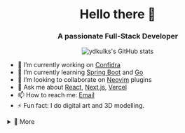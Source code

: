 <h1 align="center"> Hello there 👋 </h1>

<!-- ![counter](https://enn1pyav5hvt0a.m.pipedream.net) -->

<!-- ![profile views](https://komarev.com/ghpvc/?username=ydkulks) -->

<h3 align="center">A passionate Full-Stack Developer</h3>

<div align="center">

![ydkulks's GitHub stats](https://github-readme-stats.vercel.app/api?username=ydkulks&show_icons=true&theme=dark)

</div>

- 🔭 I’m currently working on [Confidra](https://github.com/ydkulks/TheDrip)
- 🌱 I’m currently learning [Spring Boot](https://spring.io/projects/spring-boot) and [Go](https://go.dev/)
- 👯 I’m looking to collaborate on [Neovim](https://neovim.io/) plugins
- 💬 Ask me about [React](https://react.dev), [Next.js](https://next.org), [Vercel](https://vercel.com)
- 📫 How to reach me: [Email](mailto:ydkulks2@gmail.com)
- ⚡ Fun fact: I do digital art and 3D modelling.

<!-- ## Languages and Tools -->

<!-- <div align="center">

![Top Langs](https://github-readme-stats.vercel.app/api/top-langs/?username=ydkulks&layout=compact&theme=dark)

</div> -->

<details>
<summary>
📄 More
</summary>

### Hacktoberfest Badge

[![An image of @ydkulks's Holopin badges, which is a link to view their full Holopin profile](https://holopin.me/ydkulks)](https://holopin.io/@ydkulks)

### 1. Languages

<div align="center">

![](https://img.shields.io/badge/Go-00ADD8?style=for-the-badge&logo=go&logoColor=white)
![](https://img.shields.io/badge/JavaScript-323330?style=for-the-badge&logo=javascript&logoColor=F7DF1E)
![](https://img.shields.io/badge/Lua-2C2D72?style=for-the-badge&logo=lua&logoColor=white)
![](https://img.shields.io/badge/PHP-777BB4?style=for-the-badge&logo=php&logoColor=white)
![](https://img.shields.io/badge/Python-FFD43B?style=for-the-badge&logo=python&logoColor=blue)
![](https://img.shields.io/badge/TypeScript-007ACC?style=for-the-badge&logo=typescript&logoColor=white)

</div>

### 2. Editors

<div align="center">

![](https://img.shields.io/badge/NeoVim-%2357A143.svg?&style=for-the-badge&logo=neovim&logoColor=white)
![](https://img.shields.io/badge/VIM-%2311AB00.svg?&style=for-the-badge&logo=vim&logoColor=white)
![](https://img.shields.io/badge/VSCode-0078D4?style=for-the-badge&logo=visual%20studio%20code&logoColor=white)

</div>

### 3. Tools

<div align="center">

![](https://img.shields.io/badge/MongoDB-4EA94B?style=for-the-badge&logo=mongodb&logoColor=white)
![](https://img.shields.io/badge/Express%20js-000000?style=for-the-badge&logo=express&logoColor=white)
![](https://img.shields.io/badge/firebase-ffca28?style=for-the-badge&logo=firebase&logoColor=black)
![](https://img.shields.io/badge/JWT-000000?style=for-the-badge&logo=JSON%20web%20tokens&logoColor=white)
![](https://img.shields.io/badge/Postman-FF6C37?style=for-the-badge&logo=Postman&logoColor=white)
![](https://img.shields.io/badge/next%20js-000000?style=for-the-badge&logo=nextdotjs&logoColor=white)
![](https://img.shields.io/badge/Tailwind_CSS-38B2AC?style=for-the-badge&logo=tailwind-css&logoColor=white)
![](https://img.shields.io/badge/Vercel-000000?style=for-the-badge&logo=vercel&logoColor=white)
![](https://img.shields.io/badge/Twilio-F22F46?style=for-the-badge&logo=Twilio&logoColor=white)
![](https://img.shields.io/badge/React-20232A?style=for-the-badge&logo=react&logoColor=61DAFB)
![](https://img.shields.io/badge/Spring_Boot-6DB33F?style=for-the-badge&logo=spring-boot&logoColor=white)
![](https://img.shields.io/badge/Stripe-626CD9?style=for-the-badge&logo=Stripe&logoColor=white)
![](https://img.shields.io/badge/Figma-F24E1E?style=for-the-badge&logo=figma&logoColor=white)
![](https://img.shields.io/badge/Supabase-181818?style=for-the-badge&logo=supabase&logoColor=white)

</div>
</details>

<!-- ## Github stats -->
